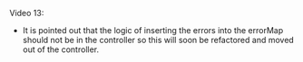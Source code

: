 Video 13:

- It is pointed out that the logic of inserting the errors into the errorMap should not be in the controller so this
will soon be refactored and moved out of the controller.
